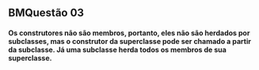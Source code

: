 ## BMQuestão 03
#### Os construtores não são membros, portanto, eles não são herdados por subclasses, mas o construtor da superclasse pode ser chamado a partir da subclasse. Já uma subclasse herda todos os membros de sua superclasse. 
